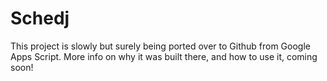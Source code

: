 # Schedj
This project is slowly but surely being ported over to Github from Google Apps Script. More info on why it was built there, and how to use it, coming soon!